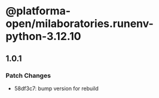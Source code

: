 # @platforma-open/milaboratories.runenv-python-3.12.10

## 1.0.1

### Patch Changes

- 58df3c7: bump version for rebuild
